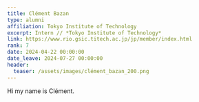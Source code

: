 ```yaml
---
title: Clément Bazan
type: alumni
affiliation: Tokyo Institute of Technology
excerpt: Intern // *Tokyo Institute of Technology*
link: https://www.rio.gsic.titech.ac.jp/jp/member/index.html
rank: 7
date: 2024-04-22 00:00:00
date_leave: 2024-07-27 00:00:00
header:
  teaser: /assets/images/clément_bazan_200.png
---
```


Hi my name is Clément.
